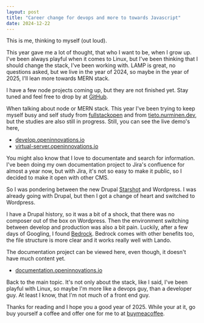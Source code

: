 ```yaml
---
layout: post
title: "Career change for devops and more to towards Javascript"
date: 2024-12-22
---
```


This is me, thinking to myself (out loud).

This year gave me a lot of thought, that who I want to be, when I grow up. I've been always playful when it comes to Linux, but I've been thinking that I should change the stack, I've been working with. LAMP is great, no questions asked, but we live in the year of 2024, so maybe in the year of 2025, I'll lean more towards MERN stack.

I have a few node projects coming up, but they are not finished yet. Stay tuned and feel free to drop by at [GitHub](https://github.com/n00bsaiboth).

When talking about node or MERN stack. This year I've been trying to keep myself busy and self study from [fullstackopen](https://fullstackopen.com) and from [tieto.nurminen.dev](https://tieto.nurminen.dev/), but the studies are also still in progress. Still, you can see the live demo's here,

- [develop.openinnovations.io](https://develop.openinnovations.io/)
- [virtual-server.openinnovations.io](https://virtual-server.openinnovations.io/)

You might also know that I love to documentate and search for information. I've been doing my own documentation project to Jira's confluence for almost a year now, but with Jira, it's not so easy to make it public, so I decided to make it open with other CMS.

So I was pondering between the new Drupal [Starshot](https://www.drupal.org/about/starshot) and Wordpress. I was already going with Drupal, but then I got a change of heart and switched to Wordpress.

I have a Drupal history, so it was a bit of a shock, that there was no composer out of the box on Wordpress. Then the environment switching between develop and production was also a bit pain. Luckily, after a few days of Googling, I found [Bedrock](https://roots.io/bedrock/). Bedrock comes with other benefits too, the file structure is more clear and it works really well with Lando.

The documentation project can be viewed here, even though, it doesn't have much content yet.

- [documentation.openinnovations.io](https://documentation.openinnovations.io)

Back to the main topic. It's not only about the stack, like I said, I've been playful with Linux, so maybe I'm more like a devops guy, than a developer guy. At least I know, that I'm not much of a front end guy.

Thanks for reading and I hope you a good year of 2025. While your at it, go buy yourself a coffee and offer one for me to at [buymeacoffee](https://buymeacoffee.com/openinnovations).
